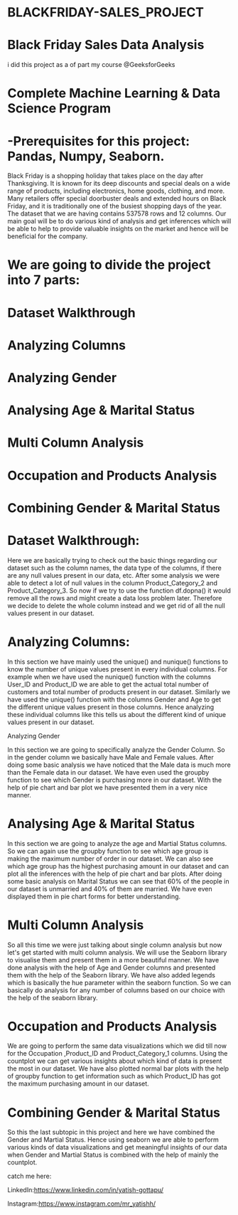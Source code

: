 # BLACKFRIDAY-SALES_PROJECT
# Black Friday Sales Data Analysis
i did this project as a of part my course @GeeksforGeeks 
 
 # Complete Machine Learning & Data Science Program 

# -Prerequisites for this project: Pandas, Numpy, Seaborn.

Black Friday is a shopping holiday  that takes place on the day after Thanksgiving. It is known for its deep discounts and special deals on a wide range of products, including electronics, home goods, clothing, and more. Many retailers offer special doorbuster deals and extended hours on Black Friday, and it is traditionally one of the busiest shopping days of the year. 
The dataset that we are having contains 537578 rows and 12 columns.
Our main goal will be to do various kind of analysis and get inferences which will be able to help to provide valuable insights on the market and hence will be beneficial for the company.

 # We are going to divide the project into 7 parts:


# Dataset Walkthrough
# Analyzing Columns
# Analyzing Gender
# Analysing Age & Marital Status
# Multi Column Analysis
# Occupation and Products Analysis
# Combining Gender & Marital Status

 

# Dataset Walkthrough:
Here we are basically trying to check out the basic things regarding our dataset such as the column names, the data type of the columns, if there are any null values present in our data, etc. After some analysis we were able to detect a lot of null values in the column Product_Category_2 and Product_Category_3. So now if we try to use the function df.dopna() it would remove all the rows and might create a data loss problem later. Therefore we decide to delete the whole column instead and we get rid of all the null values present in our dataset.

 

# Analyzing Columns:

In this section we have mainly used the unique() and nunique() functions to know the number of unique values present in every individual columns. For example when we have used the nunique() function with the columns User_ID and Product_ID we are able to get the actual total number of customers and total number of products present in our dataset. Similarly we have used the unique() function with the columns Gender and Age to get the different unique values present in those columns. Hence analyzing these individual columns like this tells us about the different kind of unique values present in our dataset.

 

Analyzing Gender

In this section we are going to specifically analyze the Gender Column. So in the gender column we basically have Male and Female values. After doing some basic analysis we have noticed that the Male data is much more than the Female data in our dataset. We have even used the groupby function to see which Gender is purchasing more in our dataset. With the help of pie chart and bar plot we have presented them in a very nice manner.

 


# Analysing Age & Marital Status

In this section we are going to analyze the age and Martial Status columns. So we can again use the groupby function to see which age group is making the maximum number of order in our dataset. We can also see which age group has the highest purchasing amount in our dataset and can plot all the inferences with the help of pie chart and bar plots. After doing some basic analysis on Marital Status we can see that 60% of the people in our dataset is unmarried and 40% of them are married. We have even displayed them in pie chart forms for better understanding.

 


# Multi Column Analysis

So all this time we were just talking about single column analysis but now let's get started with multi column analysis. We will use the Seaborn library to visualise them and present them in a more beautiful manner. We have done analysis with the help of Age and Gender columns and presented them with the help of the Seaborn library. We have also added legends which is basically the hue parameter within the seaborn function. So we can basically do analysis for any number of columns based on our choice with the help of the seaborn library. 

 

# Occupation and Products Analysis

We are going to perform the same data visualizations which we did till now for the Occupation ,Product_ID and Product_Category_1 columns. Using the countplot we can get various insights about which kind of data is present the most in our dataset. We have also plotted normal bar plots with the help of groupby function to get information such as which Product_ID has got the maximum purchasing amount in our dataset.

 

# Combining Gender & Marital Status

So this the last subtopic in this project and here we have combined the Gender and Martial Status. Hence using seaborn we are able to perform various kinds of data visualizations and get meaningful insights of our data when Gender and Martial Status is combined with the help of mainly the countplot.

catch me here: 

LinkedIn:https://www.linkedin.com/in/yatish-gottapu/

Instagram:https://www.instagram.com/mr_yatishh/



